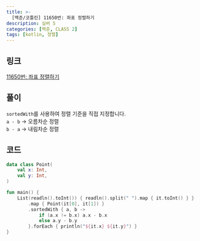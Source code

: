 ```yaml
---
title: >-
  [백준/코틀린] 11650번: 좌표 정렬하기
description: 실버 5
categories: [백준, CLASS 2]
tags: [kotlin, 정렬]
---
```


## 링크
[11650번: 좌표 정렬하기](https://www.acmicpc.net/problem/11650)

## 풀이
`sortedWith`를 사용하여 정렬 기준을 직접 지정합니다.\
`a - b` -> 오름차순 정렬\
`b - a` -> 내림차순 정렬

## 코드
```kotlin
data class Point(
    val x: Int,
    val y: Int,
)

fun main() {
    List(readln().toInt()) { readln().split(" ").map { it.toInt() } }
        .map { Point(it[0], it[1]) }
        .sortedWith { a, b ->
            if (a.x != b.x) a.x - b.x
            else a.y - b.y
        }.forEach { println("${it.x} ${it.y}") }
}

```
